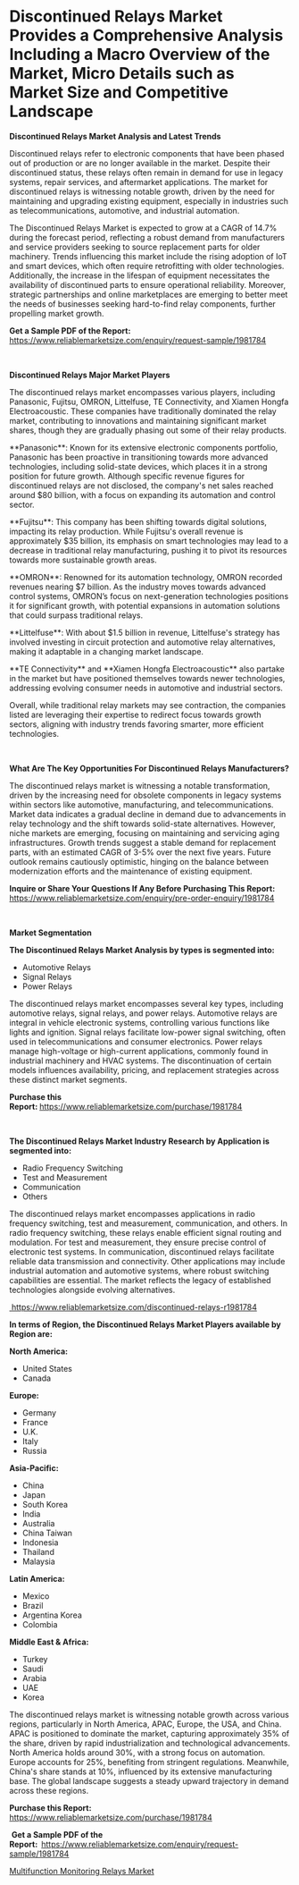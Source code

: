 <p><h1>Discontinued Relays Market Provides a Comprehensive Analysis Including a Macro Overview of the Market, Micro Details such as Market Size and Competitive Landscape</h1></p><p><strong>Discontinued Relays Market Analysis and Latest Trends</strong></p>
<p><p>Discontinued relays refer to electronic components that have been phased out of production or are no longer available in the market. Despite their discontinued status, these relays often remain in demand for use in legacy systems, repair services, and aftermarket applications. The market for discontinued relays is witnessing notable growth, driven by the need for maintaining and upgrading existing equipment, especially in industries such as telecommunications, automotive, and industrial automation.</p><p>The Discontinued Relays Market is expected to grow at a CAGR of 14.7% during the forecast period, reflecting a robust demand from manufacturers and service providers seeking to source replacement parts for older machinery. Trends influencing this market include the rising adoption of IoT and smart devices, which often require retrofitting with older technologies. Additionally, the increase in the lifespan of equipment necessitates the availability of discontinued parts to ensure operational reliability. Moreover, strategic partnerships and online marketplaces are emerging to better meet the needs of businesses seeking hard-to-find relay components, further propelling market growth.</p></p>
<p><strong>Get a Sample PDF of the Report:&nbsp;</strong> <a href="https://www.reliablemarketsize.com/enquiry/request-sample/1981784?utm_campaign=2464&utm_medium=2&utm_source=Github&utm_content=ia&utm_term=14022025&utm_id=discontinued-relays">https://www.reliablemarketsize.com/enquiry/request-sample/1981784</a></p>
<p>&nbsp;</p>
<p><strong>Discontinued Relays Major Market Players</strong></p>
<p><p>The discontinued relays market encompasses various players, including Panasonic, Fujitsu, OMRON, Littelfuse, TE Connectivity, and Xiamen Hongfa Electroacoustic. These companies have traditionally dominated the relay market, contributing to innovations and maintaining significant market shares, though they are gradually phasing out some of their relay products.</p><p>**Panasonic**: Known for its extensive electronic components portfolio, Panasonic has been proactive in transitioning towards more advanced technologies, including solid-state devices, which places it in a strong position for future growth. Although specific revenue figures for discontinued relays are not disclosed, the company's net sales reached around $80 billion, with a focus on expanding its automation and control sector.</p><p>**Fujitsu**: This company has been shifting towards digital solutions, impacting its relay production. While Fujitsu's overall revenue is approximately $35 billion, its emphasis on smart technologies may lead to a decrease in traditional relay manufacturing, pushing it to pivot its resources towards more sustainable growth areas.</p><p>**OMRON**: Renowned for its automation technology, OMRON recorded revenues nearing $7 billion. As the industry moves towards advanced control systems, OMRON’s focus on next-generation technologies positions it for significant growth, with potential expansions in automation solutions that could surpass traditional relays.</p><p>**Littelfuse**: With about $1.5 billion in revenue, Littelfuse's strategy has involved investing in circuit protection and automotive relay alternatives, making it adaptable in a changing market landscape.</p><p>**TE Connectivity** and **Xiamen Hongfa Electroacoustic** also partake in the market but have positioned themselves towards newer technologies, addressing evolving consumer needs in automotive and industrial sectors.</p><p>Overall, while traditional relay markets may see contraction, the companies listed are leveraging their expertise to redirect focus towards growth sectors, aligning with industry trends favoring smarter, more efficient technologies.</p></p>
<p>&nbsp;</p>
<p><strong>What Are The Key Opportunities For Discontinued Relays Manufacturers?</strong></p>
<p><p>The discontinued relays market is witnessing a notable transformation, driven by the increasing need for obsolete components in legacy systems within sectors like automotive, manufacturing, and telecommunications. Market data indicates a gradual decline in demand due to advancements in relay technology and the shift towards solid-state alternatives. However, niche markets are emerging, focusing on maintaining and servicing aging infrastructures. Growth trends suggest a stable demand for replacement parts, with an estimated CAGR of 3-5% over the next five years. Future outlook remains cautiously optimistic, hinging on the balance between modernization efforts and the maintenance of existing equipment.</p></p>
<p><strong>Inquire or Share Your Questions If Any Before Purchasing This Report:</strong> <a href="https://www.reliablemarketsize.com/enquiry/pre-order-enquiry/1981784?utm_campaign=2464&utm_medium=2&utm_source=Github&utm_content=ia&utm_term=14022025&utm_id=discontinued-relays">https://www.reliablemarketsize.com/enquiry/pre-order-enquiry/1981784</a></p>
<p>&nbsp;</p>
<p><strong>Market Segmentation</strong></p>
<p><strong>The Discontinued Relays Market Analysis by types is segmented into:</strong></p>
<p><ul><li>Automotive Relays</li><li>Signal Relays</li><li>Power Relays</li></ul></p>
<p><p>The discontinued relays market encompasses several key types, including automotive relays, signal relays, and power relays. Automotive relays are integral in vehicle electronic systems, controlling various functions like lights and ignition. Signal relays facilitate low-power signal switching, often used in telecommunications and consumer electronics. Power relays manage high-voltage or high-current applications, commonly found in industrial machinery and HVAC systems. The discontinuation of certain models influences availability, pricing, and replacement strategies across these distinct market segments.</p></p>
<p><strong>Purchase this Report:&nbsp;</strong><a href="https://www.reliablemarketsize.com/purchase/1981784?utm_campaign=2464&utm_medium=2&utm_source=Github&utm_content=ia&utm_term=14022025&utm_id=discontinued-relays">https://www.reliablemarketsize.com/purchase/1981784</a></p>
<p>&nbsp;</p>
<p><strong>The Discontinued Relays Market Industry Research by Application is segmented into:</strong></p>
<p><ul><li>Radio Frequency Switching</li><li>Test and Measurement</li><li>Communication</li><li>Others</li></ul></p>
<p><p>The discontinued relays market encompasses applications in radio frequency switching, test and measurement, communication, and others. In radio frequency switching, these relays enable efficient signal routing and modulation. For test and measurement, they ensure precise control of electronic test systems. In communication, discontinued relays facilitate reliable data transmission and connectivity. Other applications may include industrial automation and automotive systems, where robust switching capabilities are essential. The market reflects the legacy of established technologies alongside evolving alternatives.</p></p>
<p><a href="https://www.reliablemarketsize.com/discontinued-relays-r1981784?utm_campaign=2464&utm_medium=2&utm_source=Github&utm_content=ia&utm_term=14022025&utm_id=discontinued-relays">&nbsp;https://www.reliablemarketsize.com/discontinued-relays-r1981784</a></p>
<p><strong>In terms of Region, the Discontinued Relays Market Players available by Region are:</strong></p>
<p>
    <p> <strong> North America: </strong>
        <ul>
            <li>United States</li>
            <li>Canada</li>
        </ul>
        </p> 
    <p> <strong> Europe: </strong>
        <ul>
            <li>Germany</li>
            <li>France</li>
            <li>U.K.</li>
            <li>Italy</li>
            <li>Russia</li>
        </ul>
        </p> 
    <p> <strong> Asia-Pacific: </strong>
        <ul>
            <li>China</li>
            <li>Japan</li>
            <li>South Korea</li>
            <li>India</li>
            <li>Australia</li>
            <li>China Taiwan</li>
            <li>Indonesia</li>
            <li>Thailand</li>
            <li>Malaysia</li>
        </ul>
        </p> 
    <p> <strong> Latin America: </strong>
        <ul>
            <li>Mexico</li>
            <li>Brazil</li>
            <li>Argentina Korea</li>
            <li>Colombia</li>
        </ul>
        </p> 
    <p> <strong> Middle East & Africa: </strong>
        <ul>
            <li>Turkey</li>
            <li>Saudi</li>
            <li>Arabia</li>
            <li>UAE</li>
            <li>Korea</li>
        </ul>
    </p>
    </p>
<p><p>The discontinued relays market is witnessing notable growth across various regions, particularly in North America, APAC, Europe, the USA, and China. APAC is positioned to dominate the market, capturing approximately 35% of the share, driven by rapid industrialization and technological advancements. North America holds around 30%, with a strong focus on automation. Europe accounts for 25%, benefiting from stringent regulations. Meanwhile, China's share stands at 10%, influenced by its extensive manufacturing base. The global landscape suggests a steady upward trajectory in demand across these regions.</p></p>
<p><strong>Purchase this Report: </strong><a href="https://www.reliablemarketsize.com/purchase/1981784?utm_campaign=2464&utm_medium=2&utm_source=Github&utm_content=ia&utm_term=14022025&utm_id=discontinued-relays">https://www.reliablemarketsize.com/purchase/1981784</a></p>
<p>&nbsp;<strong>Get a Sample PDF of the Report:&nbsp;&nbsp;</strong><a href="https://www.reliablemarketsize.com/enquiry/request-sample/1981784?utm_campaign=2464&utm_medium=2&utm_source=Github&utm_content=ia&utm_term=14022025&utm_id=discontinued-relays">https://www.reliablemarketsize.com/enquiry/request-sample/1981784</a></p>
<p><strong></strong></p>
<p><p><a href="https://github.com/ccreola81/Market-Research-Report-List-1/blob/main/multifunction-monitoring-relays-market.md?utm_campaign=2464&utm_medium=2&utm_source=Github&utm_content=ia&utm_term=14022025&utm_id=discontinued-relays">Multifunction Monitoring Relays Market</a></p></p>